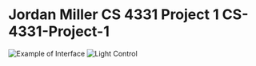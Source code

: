# Jordan Miller CS 4331 Project 1 CS-4331-Project-1

![Example of Interface](./gifs/Defrostsmall.gif)
![Light Control](https://i.imgur.com/FMyTK9C.gif)